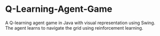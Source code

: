 # Q-Learning-Agent-Game
A Q-learning agent game in Java with visual representation using Swing. The agent learns to navigate the grid using reinforcement learning.
